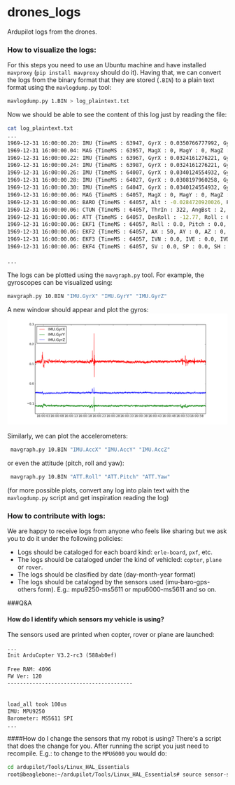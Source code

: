 drones_logs
===========

Ardupilot logs from the drones.

### How to visualize the logs:
For this steps you need to use an Ubuntu machine and have installed `mavproxy` (`pip install mavproxy` should do it). Having that, we can convert the logs from the binary format that they are stored (`.BIN`) to a plain text format using the `mavlogdump.py` tool:
```bash
mavlogdump.py 1.BIN > log_plaintext.txt
```

Now we should be able to see the content of this log just by reading the file:
```bash
cat log_plaintext.txt
...
1969-12-31 16:00:00.20: IMU {TimeMS : 63947, GyrX : 0.0350766777992, GyrY : -0.0315700694919, GyrZ : 0.0244770497084, AccX : -0.730231523514, AccY : -0.74220252037, AccZ : -10.3549222946}
1969-12-31 16:00:00.04: MAG {TimeMS : 63957, MagX : 0, MagY : 0, MagZ : 0, OfsX : 0, OfsY : 0, OfsZ : 0, MOfsX : 0, MOfsY : 0, MOfsZ : 0}
1969-12-31 16:00:00.22: IMU {TimeMS : 63967, GyrX : 0.0324161276221, GyrY : -0.0321021787822, GyrZ : 0.0250091589987, AccX : -0.633266329765, AccY : -0.744596719742, AccZ : -10.3309803009}
1969-12-31 16:00:00.24: IMU {TimeMS : 63987, GyrX : 0.0324161276221, GyrY : -0.0294416323304, GyrZ : 0.0287339277565, AccX : -0.575805485249, AccY : -0.784101068974, AccZ : -10.5368814468}
1969-12-31 16:00:00.26: IMU {TimeMS : 64007, GyrX : 0.0340124554932, GyrY : -0.0294416323304, GyrZ : 0.030862364918, AccX : -0.654814183712, AccY : -0.811634361744, AccZ : -10.2902784348}
1969-12-31 16:00:00.28: IMU {TimeMS : 64027, GyrX : 0.0308197960258, GyrY : -0.0326342917979, GyrZ : 0.0297981463373, AccX : -0.76853877306, AccY : -0.836773514748, AccZ : -10.6158905029}
1969-12-31 16:00:00.30: IMU {TimeMS : 64047, GyrX : 0.0340124554932, GyrY : -0.0310379602015, GyrZ : 0.0287339277565, AccX : -0.678756177425, AccY : -0.770932972431, AccZ : -10.4459018707}
1969-12-31 16:00:00.06: MAG {TimeMS : 64057, MagX : 0, MagY : 0, MagZ : 0, OfsX : 0, OfsY : 0, OfsZ : 0, MOfsX : 0, MOfsY : 0, MOfsZ : 0}
1969-12-31 16:00:00.06: BARO {TimeMS : 64057, Alt : -0.0284720920026, Press : 100962.296875, Temp : 37.31}
1969-12-31 16:00:00.06: CTUN {TimeMS : 64057, ThrIn : 322, AngBst : 2, ThrOut : 324, DAlt : 0.0, Alt : 0.019999999553, BarAlt : -0.02, DSAlt : 0.0, SAlt : 0.0, DCRt : 0, CRt : 11}
1969-12-31 16:00:00.06: ATT {TimeMS : 64057, DesRoll : -12.77, Roll : 6.47, DesPitch : -12.77, Pitch : -6.26, DesYaw : 51.46, Yaw : 56.2}
1969-12-31 16:00:00.06: EKF1 {TimeMS : 64057, Roll : 0.0, Pitch : 0.0, Yaw : 0.0, VN : 0.0, VE : 0.0, VD : 0.0, PN : 0.0, PE : 0.0, PD : 0.0, GX : 0.0, GY : 0.0, GZ : 0.0}
1969-12-31 16:00:00.06: EKF2 {TimeMS : 64057, AX : 50, AY : 0, AZ : 0, VWN : 0.0, VWE : 0.0, MN : 0, ME : 0, MD : 0, MX : 0, MY : 0, MZ : 0}
1969-12-31 16:00:00.06: EKF3 {TimeMS : 64057, IVN : 0.0, IVE : 0.0, IVD : 0.0, IPN : 0.0, IPE : 0.0, IPD : 0.0, IMX : 0, IMY : 0, IMZ : 0, IVT : 0.0}
1969-12-31 16:00:00.06: EKF4 {TimeMS : 64057, SV : 0.0, SP : 0.0, SH : 0.0, SMX : 0.0, SMY : 0.0, SMZ : 0.0, SVT : 0.0, OFN : 0, EFE : 0, FS : 0, DS : 0}

...
```

The logs can be plotted using the `mavgraph.py` tool. 
For example, the gyroscopes can be visualized using:

``` bash
mavgraph.py 10.BIN "IMU.GyrX" "IMU.GyrY" "IMU.GyrZ"
```
A new window should appear and plot the gyros:
![](img/gyros.png)

Similarly, we can plot the accelerometers:
``` bash
 mavgraph.py 10.BIN "IMU.AccX" "IMU.AccY" "IMU.AccZ"
```
or even the attitude (pitch, roll and yaw):
``` bash
 mavgraph.py 10.BIN "ATT.Roll" "ATT.Pitch" "ATT.Yaw"
```

(for more possible plots, convert any log into plain text with the `mavlogdump.py` script and get inspiration reading the log)


### How to contribute with logs:
We are happy to receive logs from anyone who feels like sharing but we ask you to do it under the following policies:
- Logs should be cataloged for each board kind: `erle-board`, `pxf`, etc.
- The logs should be cataloged under the kind of vehicled: `copter`, `plane` or `rover`.
- The logs should be clasified by date (day-month-year format)
- The logs should be cataloged by the sensors used (imu-baro-gps-others form). E.g.: mpu9250-ms5611 or mpu6000-ms5611 and so on.

###Q&A
#### How do I identify which sensors my vehicle is using?
The sensors used are printed when copter, rover or plane are launched:
```
...
Init ArduCopter V3.2-rc3 (588ab0ef)

Free RAM: 4096
FW Ver: 120
----------------------------------------


load_all took 100us
IMU: MPU9250
Barometer: MS5611 SPI
...
```

####How do I change the sensors that my robot is using?
There's a script that does the change for you. After running the script you just need to recompile. E.g.: to change to the `MPU6000` you would do:
```bash
cd ardupilot/Tools/Linux_HAL_Essentials
root@beaglebone:~/ardupilot/Tools/Linux_HAL_Essentials# source sensor-select.sh mpu6000
```
